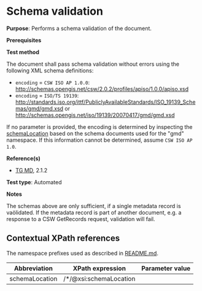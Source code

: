# Schema validation

**Purpose**: Performs a schema validation of the document.

**Prerequisites**

**Test method**

The document shall pass schema validation without errors using the following XML schema definitions:

* `encoding` = `CSW ISO AP 1.0.0`: http://schemas.opengis.net/csw/2.0.2/profiles/apiso/1.0.0/apiso.xsd
* `encoding` = `ISO/TS 19139`: http://standards.iso.org/ittf/PubliclyAvailableStandards/ISO_19139_Schemas/gmd/gmd.xsd or http://schemas.opengis.net/iso/19139/20070417/gmd/gmd.xsd

If no parameter is provided, the encoding is determined by inspecting the [schemaLocation](#schemaLocation) based on the schema documents used for the "gmd" namespace. If this information cannot be determined, assume `CSW ISO AP 1.0`. 

**Reference(s)**	 

* [TG MD](http://inspire.ec.europa.eu/id/ats/metadata/1.3/xml-encoding/README#ref_TG_MD), 2.1.2

**Test type**: Automated

**Notes**

The schemas above are only sufficient, if a single metadata record is vaölidated. If the metadata record is part of another document, e.g. a response to a CSW GetRecords request, validation will fail. 

## Contextual XPath references

The namespace prefixes used as described in [README.md](http://inspire.ec.europa.eu/id/ats/metadata/1.3/xml-encoding/README#namespaces).

Abbreviation                                     |  XPath expression												|  Parameter  value
------------------------------------------------ | ---------------------------------------------------------------	| ---------------------------------------------------------------
schemaLocation <a name="schemaLocation"></a>   | /*/@xsi:schemaLocation
